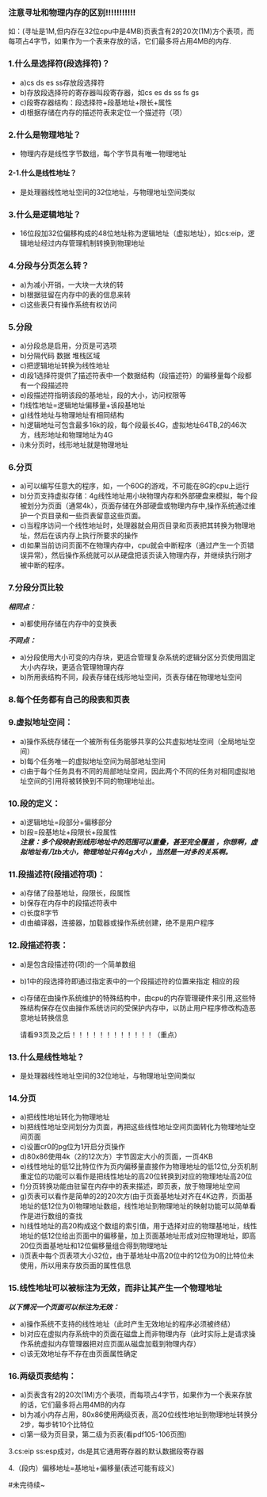 ### 注意寻址和物理内存的区别!!!!!!!!!!!

如：(寻址是1M,但内存在32位cpu中是4MB)页表含有2的20次(1M)方个表项，而每项占4字节，如果作为一个表来存放的话，它们最多将占用4MB的内存.


### 1.什么是选择符(段选择符)？
* a)cs ds es ss存放段选择符  
* b)存放段选择符的寄存器叫段寄存器，如cs es ds ss fs gs  
* c)段寄存器结构：段选择符+段基地址+限长+属性  
* d)根据存储在内存的描述符表来定位一个描述符（项）  

### 2.什么是物理地址？
* 物理内存是线性字节数组，每个字节具有唯一物理地址  

#### 2-1.什么是线性地址？
* 是处理器线性地址空间的32位地址，与物理地址空间类似  

### 3.什么是逻辑地址？
* 16位段加32位偏移构成的48位地址称为逻辑地址（虚拟地址），如cs:eip，逻辑地址经过内存管理机制转换到物理地址

### 4.分段与分页怎么转？
* a)为减小开销，一大块一大块的转  
* b)根据驻留在内存中的表的信息来转  
* c)这些表只有操作系统有权访问  

### 5.分段
* a)分段总是启用，分页是可选项  
* b)分隔代码 数据 堆栈区域  
* c)把逻辑地址转换为线性地址  
* d)段1选择符提供了描述符表中一个数据结构（段描述符）的偏移量每个段都有一个段描述符  
* e)段描述符指明该段的基地址，段的大小，访问权限等  
* f)线性地址=逻辑地址偏移量+该段基地址  
* g)线性地址与物理地址有相同结构  
* h)逻辑地址可包含最多16k的段，每个段最长4G，虚拟地址64TB,2的46次方，线形地址和物理地址为4G  
* i)未分页时，线形地址就是物理地址  

### 6.分页
* a)可以编写任意大的程序，如，一个60G的游戏，不可能在8G的cpu上运行
* b)分页支持虚拟存储：4g线性地址用小块物理内存和外部硬盘来模拟，每个段被划分为页面（通常4k），页面存储在外部硬盘或物理内存中,操作系统通过维护一个页目录和一些页表留意这些页面。  
* c)当程序访问一个线性地址时，处理器就会用页目录和页表把其转换为物理地址，然后在该内存上执行所要求的操作  
* d)如果当前访问页面不在物理内存中，cpu就会中断程序（通过产生一个页错误异常），然后操作系统就可以从硬盘把该页读入物理内存，并继续执行刚才被中断的程序。  

### 7.分段分页比较
***相同点：***

* a)都使用存储在内存中的变换表  

***不同点：***
* a)分段使用大小可变的内存块，更适合管理复杂系统的逻辑分区分页使用固定大小内存块，更适合管理物理内存
* b)所用表结构不同，段表存储在线形地址空间，页表存储在物理地址空间

### 8.每个任务都有自己的段表和页表

### 9.虚拟地址空间：
* a)操作系统存储在一个被所有任务能够共享的公共虚拟地址空间（全局地址空间）
* b)每个任务唯一的虚拟地址空间为局部地址空间
* c)由于每个任务具有不同的局部地址空间，因此两个不同的任务对相同虚拟地址空间的引用将被转换到不同的物理地址出。


### 10.段的定义：
* a)逻辑地址=段部分+偏移部分
* b)段=段基地址+段限长+段属性  
***注意：多个段映射到线形地址中的范围可以重叠，甚至完全覆盖
，你想啊，虚拟地址有几tb大小，物理地址只有4g大小
，当然是一对多的关系啊。***

### 11.段描述符(段描述符项)：
* a)存储了段基地址，段限长，段属性
* b)保存在内存中的段描述符表中
* c)长度8字节
* d)由编译器，连接器，加载器或操作系统创建，绝不是用户程序


### 12.段描述符表：
* a)是包含段描述符(项)的一个简单数组
* b)1中的段选择符即通过指定表中的一个段描述符的位置来指定
相应的段
* c)存储在由操作系统维护的特殊结构中，由cpu的内存管理硬件来引用,这些特殊结构保存在仅由操作系统访问的受保护内存中，以防止用户程序修改构造恶意地址转换信息


    请看93页及之后！！！！！！！！！！！！（重点）


### 13.什么是线性地址？
* 是处理器线性地址空间的32位地址，与物理地址空间类似

### 14.分页
* a)把线性地址转化为物理地址
* b)把线性地址空间划分为页面，再把这些线性地址空间页面转化为物理地址空间页面
* c)设置cr0的pg位为1开启分页操作
* d)80x86使用4k（2的12次方）字节固定大小的页面，一页4KB
* e)线性地址的低12比特位作为页内偏移量直接作为物理地址的低12位,分页机制重定位的功能可以看作是把线性地址的高20位转换到对应的物理地址高20位
* f)分页转换功能由驻留在内存中的表来描述，即页表，放于物理地址空间
* g)页表可以看作是简单的2的20次方(由于页面基地址对齐在4K边界，页面基地址的低12位为0)物理地址数组，线性地址到物理地址的映射功能可以简单看作是进行数组的查找
* h)线性地址的高20构成这个数组的索引值，用于选择对应的物理基地址，线性地址的低12位给出页面中的偏移量，加上页面基地址形成对应物理地址，即高20位页面基地址和12位偏移量组合得到物理地址
* i)页表中每个页表项大小32位，由于基地址中高20位中的12位为0的比特位未使用，所以用来存放页面的属性信息


### 15.线性地址可以被标注为无效，而非让其产生一个物理地址
***以下情况一个页面可以标注为无效：***
* a)操作系统不支持的线性地址（此时产生无效地址的程序必须被终结）
* b)对应在虚拟内存系统中的页面在磁盘上而非物理内存（此时实际上是请求操作系统虚拟内存管理器把对应页面从磁盘加载到物理内存）
* c)该无效地址存不存在由页面属性确定


### 16.两级页表结构：
* a)页表含有2的20次(1M)方个表项，而每项占4字节，如果作为一个表来存放的话，它们最多将占用4MB的内存
* b)为减小内存占用，80x86使用两级页表，高20位线性地址到物理地址转换分2步，每步转10个比特位
* c)第一级为页目录，第二级为页表(看pdf105-106页图)





















3.cs:eip ss:esp成对，ds是其它通用寄存器的默认数据段寄存器

4.（段内）偏移地址=基地址+偏移量(表述可能有歧义)

#未完待续~

